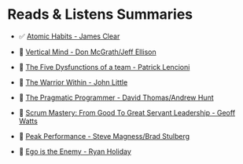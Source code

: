 # Reads & Listens Summaries

- :white_check_mark: [Atomic Habits - James Clear](/books/atomic-habits.md) 

- :black_square_button: [Vertical Mind - Don McGrath/Jeff Ellison](/books/vertical-mind.md)

- :black_square_button: [The Five Dysfunctions of a team - Patrick Lencioni](/books/the-five-dysfunctions-of-a-team.md)

- :black_square_button: [The Warrior Within - John Little](/books/the-warrior-within.md)

- :black_square_button: [The Pragmatic Programmer - David Thomas/Andrew Hunt](/books/the-pragmatic-programmer.md)

- :black_square_button: [Scrum Mastery: From Good To Great Servant Leadership - Geoff Watts](/books/scrum-mastery-from-good-to-great-servant-leadership.md)

- :black_square_button: [Peak Performance - Steve Magness/Brad Stulberg](/books/peak-performance.md)

- :black_square_button: [Ego is the Enemy - Ryan Holiday](/books/ego-is-the-enemy.md)
